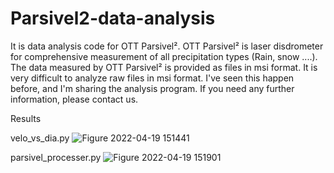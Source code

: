 # Parsivel2-data-analysis

It is data analysis code for OTT Parsivel². OTT Parsivel² is laser disdrometer for comprehensive measurement of all precipitation types (Rain, snow ....). The data measured by OTT Parsivel² is provided as files in msi format. It is very difficult to analyze raw files in msi format. I've seen this happen before, and I'm sharing the analysis program. If you need any further information, please contact us.

Results

velo_vs_dia.py
![Figure 2022-04-19 151441](https://user-images.githubusercontent.com/26831528/163938535-f7b4fe4a-d2ea-4612-b723-d20f1a57cf79.png)

parsivel_processer.py
![Figure 2022-04-19 151901](https://user-images.githubusercontent.com/26831528/163938638-71160223-7691-4725-ad7f-6ce3faccd838.png)

